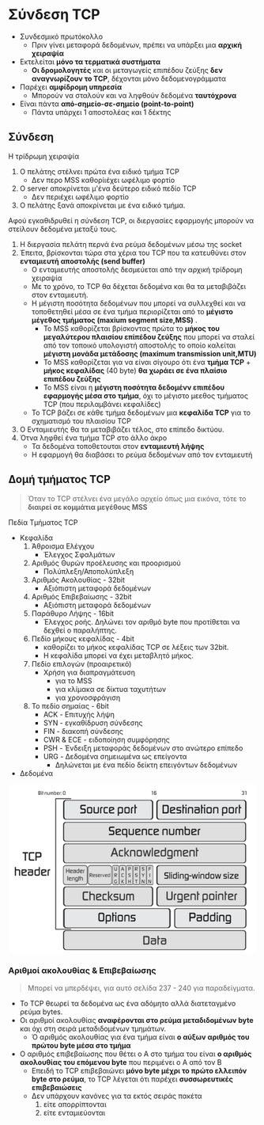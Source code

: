 # Σύνδεση TCP

- Συνδεσμικό πρωτόκολλο
    - Πριν γίνει μεταφορά δεδομένων, πρέπει να υπάρξει μια **αρχική χειραψία** 
- Εκτελείται **μόνο τα τερματικά συστήματα**
  - **Οι δρομολογητές** και οι μεταγωγείς επιπέδου ζεύξης **δεν αναγνωρίζουν το TCP**, δέχονται μόνο δεδομενογράμματα
- Παρέχει **αμφίδρομη υπηρεσία**
  - Μπορούν να σταλούν και να ληφθούν δεδομένα **ταυτόχρονα**
- Είναι πάντα **από-σημείο-σε-σημείο (point-to-point)** 
  - Πάντα υπάρχει 1 αποστολέας και 1 δέκτης

## Σύνδεση

Η τρίδρωμη χειραψία 
1. Ο πελάτης στέλνει πρώτα ένα ειδικό τμήμα TCP
   - Δεν περο MSS καθορίιέχει ωφέλιμο φορτίο 
2. Ο server αποκρίνεται μ'ένα δεύτερο ειδικό πεδίο TCP
   - Δεν περιέχει ωφέλιμο φορτίο
3. Ο πελάτης ξανά αποκρίνεται με ένα ειδικό τμήμα.

Αφού εγκαθιδρυθεί η σύνδεση TCP, οι διεργασίες εφαρμογής μπορούν να στείλουν δεδομένα μεταξύ τους.

1. Η διεργασία πελάτη περνά ένα ρεύμα δεδομένων μέσω της socket
2. Έπειτα, βρίσκονται τώρα στα χέρια του TCP που τα κατευθύνει στον **ενταμιευτή αποστολής (send buffer)**
   - Ο ενταμιευτής αποστολής δεσμεύεται από την αρχική τρίδρομη χειραψία 
   - Με το χρόνο, το TCP θα δέχεται δεδομένα και θα τα μεταβιβάζει στον ενταμιευτή.
   -  Η μέγιστη ποσότητα δεδομένων που μπορεί να συλλεχθεί και να τοποθετηθεί μέσα σε ένα τμήμα περιορίζεται από το **μέγιστο μέγεθος τμήματος (maxium segment size,MSS)** .
      - Το MSS καθορίζεται βρίσκοντας πρώτα το **μήκος του μεγαλύτερου πλαισίου επίπέδου ζεύξης** που μπορεί να σταλεί από τον τοποικό υπολογιστή αποστολής το οποίο καλείται **μέγιστη μονάδα μετάδοσης (maximum transmission unit,MTU)**
      - Το MSS καθορίζεται για να είναι σίγουρο ότι ένα **τμήμα TCP**  + **μήκος κεφαλίδας** (40 byte) **θα χωράει σε ένα πλαίσιο επιπέδου ζεύξης**
      - Το MSS είναι η **μέγιστη ποσότητα δεδομένν επιπέδου εφαρμογής μέσα στο τμήμα**, όχι το μέγιστο μεεθος τμήματος TCP (που περιλαμβάνει κεφαλίδες)
   - Το TCP βάζει σε κάθε τμήμα δεδομένων μια **κεφαλίδα TCP** για το σχηματισμό του πλαισίου TCP 
3. Ο Ενταμιευτής θα τα μεταβιβάζει τέλος, στο επίπεδο δικτύου.
4. Ότνα ληφθεί ένα τμήμα TCP στο άλλο άκρο
   - Τα δεδομένα τοποθετουται στον **ενταμιευτή λήψης**
    - Η εφαρμογή θα διαβάσει το ρεύμα δεδομένων από τον ενταμιευτή

## Δομή τμήματος TCP 

> Όταν το TCP στέλνει ένα μεγάλο αρχείο όπως μια εικόνα, τότε το **διαιρεί σε κομμάτια μεγέθους MSS**

Πεδία Τμήματος TCP
- Κεφαλίδα
  1. Άθροισμα Ελέγχου
       - Έλεγχος Σφαλμάτων
  2. Αριθμός Θυρών προέλευσης και προορισμού
       - Πολύπλεξη/Αποπολύπλεξη
  3. Αριθμός Ακολουθίας - 32bit
       - Αξιόπιστη μεταφορά δεδομένων   
  4. Αριθμός Επιβεβαίωσης - 32bit
       - Αξιόπιστη μεταφορά δεδομένων   
  5. Παράθυρο Λήψης - 16bit
       - Έλεγχος ροής. Δηλώνει τον αριθμό byte που προτίθεται να δεχθεί ο παραλήπτης.
  6. Πεδίο μήκους κεφαλίδας - 4bit
       - καθορίζει το μήκος κεφαλίδας TCP σε λέξεις των 32bit.
       - Η κεφαλίδα μπορεί να έχει μεταβλητό μήκος. 
  7. Πεδίο επιλογών (προαιρετικό)
     - Χρήση για διαπραγμάτευση 
       - για το MSS  
       - για κλίμακα σε δίκτυα ταχυτήτων
       - για χρονοσφράγιση
  8. Το πεδίο σημαίας - 6bit 
       - ACK - Επιτυχής λήψη
       - SYN - εγκαθίδρυση σύνδεσης
       - FIN - διακοπή σύνδεσης  
       - CWR & ECE - ειδοποίηση συμφόρησης
       - PSH - Ένδειξη μεταφοράς δεδομένων στο ανώτερο επίπεδο
       - URG - Δεδομένα σημειωμένα ως επείγοντα 
         - Δηλώνεται με ένα πεδίο δείκτη επειγόντων δεδομένων
- Δεδομένα

<img src="./images/tcp_segment.png">

### Αριθμοί ακολουθίας & Επιβεβαίωσης

> Μπορεί να μπερδέψει, για αυτό σελίδα 237 - 240 για παραδείγματα.


- Το TCP θεωρεί τα δεδομένα ως ένα αδόμητο αλλά διατεταγμένο ρεύμα bytes.
- Οι αριθμοί ακολουθίας **αναφέρονται στο ρεύμα μεταδιδομένων byte** και όχι στη σειρά μεταδιδομένων τμημάτων.
  - Ό αριθμός ακολουθίας για ένα τμήμα είναι **ο αύξων αριθμός του πρώτου byte μέσα στο τμήμα**
- Ο αριθμός επιβεβαίωσης που θέτει ο  Α στο τμήμα του είναι **ο αριθμός ακολουθίας του επόμενου byte** που περιμένει ο Α από τον Β
  - Επειδή το TCP επιβεβαιώνει **μόνο byte μέχρι το πρώτο ελλειπόν byte στο ρεύμα**, το TCP λέγεται ότι παρέχει **συσσωρευτικές επιβεβαιώσεις**
  - Δεν υπάρχουν κανόνες για τα εκτός σειράς πακέτα
    1. είτε απορρίπτονται
    2. είτε ενταμιεύονται 